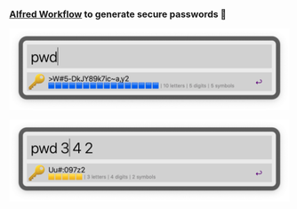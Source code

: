 ### [Alfred Workflow](https://www.alfredapp.com/workflows/) to generate secure passwords 🔑️


![PWD Gen default](/img/default.png)


![PWD Gen example](/img/low.png)

